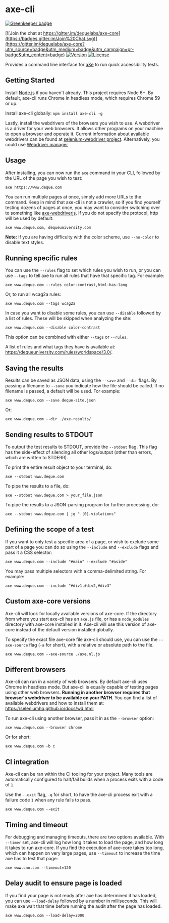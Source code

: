 # axe-cli

[![Greenkeeper badge](https://badges.greenkeeper.io/dequelabs/axe-cli.svg)](https://greenkeeper.io/)

[![Join the chat at https://gitter.im/dequelabs/axe-core](https://badges.gitter.im/Join%20Chat.svg)](https://gitter.im/dequelabs/axe-core?utm_source=badge&utm_medium=badge&utm_campaign=pr-badge&utm_content=badge)
[![Version](https://img.shields.io/npm/v/axe-cli.svg)](https://www.npmjs.com/package/axe-cli)
[![License](https://img.shields.io/npm/l/axe-cli.svg)](LICENSE)

Provides a command line interface for [aXe](https://github.com/dequelabs/axe-core) to run quick accessibility tests.

## Getting Started

Install [Node.js](https://docs.npmjs.com/getting-started/installing-node) if you haven't already. This project requires Node 6+. By default, axe-cli runs Chrome in headless mode, which requires Chrome 59 or up.

Install axe-cli globally: `npm install axe-cli -g`

Lastly, install the webdrivers of the browsers you wish to use. A webdriver is a driver for your web browsers. It allows other programs on your machine to open a browser and operate it. Current information about available webdrivers can be found at [selenium-webdriver project](https://www.npmjs.com/package/selenium-webdriver). Alternatively, you could use [Webdriver manager](https://www.npmjs.com/package/webdriver-manager)

## Usage

After installing, you can now run the `axe` command in your CLI, followed by the URL of the page you wish to test:

```
axe https://www.deque.com
```

You can run multiple pages at once, simply add more URLs to the command. Keep in mind that axe-cli is not a crawler, so if you find yourself testing dozens of pages at once, you may want to consider switching over to something like [axe-webdriverjs](https://www.npmjs.com/package/axe-webdriverjs). If you do not specify the protocol, http will be used by default:

```
axe www.deque.com, dequeuniversity.com
```

**Note:** If you are having difficulty with the color scheme, use `--no-color` to disable text styles.

## Running specific rules

You can use the `--rules` flag to set which rules you wish to run, or you can use `--tags` to tell axe to run all rules that have that specific tag. For example:

```
axe www.deque.com --rules color-contrast,html-has-lang
```

Or, to run all wcag2a rules:

```
axe www.deque.com --tags wcag2a
```

In case you want to disable some rules, you can use `--disable` followed by a list of rules. These will be skipped when analyzing the site:

```
axe www.deque.com --disable color-contrast
```

This option can be combined with either `--tags` or `--rules`.

A list of rules and what tags they have is available at: https://dequeuniversity.com/rules/worldspace/3.0/.

## Saving the results

Results can be saved as JSON data, using the `--save` and `--dir` flags. By passing a filename to `--save` you indicate how the file should be called. If no filename is passed, a default will be used. For example:

```
axe www.deque.com --save deque-site.json
```

Or:

```
axe www.deque.com --dir ./axe-results/
```

## Sending results to STDOUT

To output the test results to STDOUT, provide the `--stdout` flag. This flag has the side-effect of silencing all other logs/output (other than errors, which are written to STDERR).

To print the entire result object to your terminal, do:

```
axe --stdout www.deque.com
```

To pipe the results to a file, do:

```
axe --stdout www.deque.com > your_file.json
```

To pipe the results to a JSON-parsing program for further processing, do:

```
axe --stdout www.deque.com | jq ".[0].violations"
```

## Defining the scope of a test

If you want to only test a specific area of a page, or wish to exclude some part of a page you can do so using the `--include` and `--exclude` flags and pass it a CSS selector:

```
axe www.deque.com --include "#main" --exclude "#aside"
```

You may pass multiple selectors with a comma-delimited string. For example:

```
axe www.deque.com --include "#div1,#div2,#div3"
```

## Custom axe-core versions

Axe-cli will look for locally available versions of axe-core. If the directory from where you start axe-cli has an `axe.js` file, or has a `node_modules` directory with axe-core installed in it. Axe-cli will use this version of axe-core instead of the default version installed globally.

To specify the exact file axe-core file axe-cli should use, you can use the `--axe-source` flag (`-a` for short), with a relative or absolute path to the file.

```
axe www.deque.com --axe-source ./axe.nl.js
```

## Different browsers

Axe-cli can run in a variety of web browsers. By default axe-cli uses Chrome in headless mode. But axe-cli is equally capable of testing pages using other web browsers. **Running in another browser requires that browser's webdriver to be available on your PATH**. You can find a list of available webdrivers and how to install them at: https://seleniumhq.github.io/docs/wd.html

To run axe-cli using another browser, pass it in as the `--browser` option:

```
axe www.deque.com --browser chrome
```

Or for short:

```
axe www.deque.com -b c
```

## CI integration

Axe-cli can be ran within the CI tooling for your project. Many tools are automatically configured to halt/fail builds when a process exits with a code of `1`.

Use the `--exit` flag, `-q` for short, to have the axe-cli process exit with a failure code `1` when any rule fails to pass.

```
axe www.deque.com --exit
```

## Timing and timeout

For debugging and managing timeouts, there are two options available. With `--timer` set, axe-cli will log how long it takes to load the page, and how long it takes to run axe-core. If you find the execution of axe-core takes too long, which can happen on very large pages, use `--timeout` to increase the time axe has to test that page:

```
axe www.cnn.com --timeout=120
```

## Delay audit to ensure page is loaded

If you find your page is not ready after axe has determined it has loaded, you can use `--load-delay` followed by a number in milliseconds. This will make axe wait that time before running the audit after the page has loaded.

```
axe www.deque.com --load-delay=2000
```

